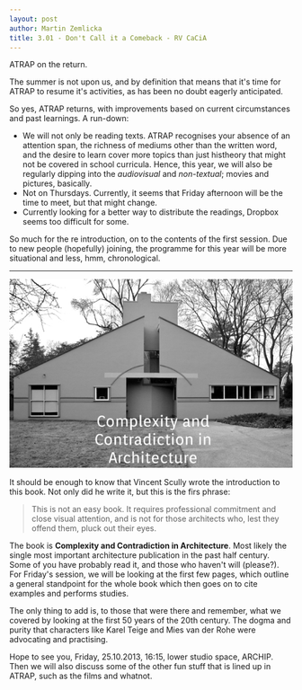 ```yaml
---
layout: post
author: Martin Zemlicka
title: 3.01 - Don't Call it a Comeback - RV CaCiA
---
```


ATRAP on the return.

The summer is not upon us, and by definition that means that it's time for
ATRAP to resume it's activities, as has been no doubt eagerly anticipated.

So yes, ATRAP returns, with improvements based on current circumstances and
past learnings. A run-down:

- We will not only be reading texts. ATRAP recognises your absence of an
  attention span, the richness of mediums other than the written word, and the
  desire to learn cover more topics than just histheory that might not be
  covered in school curricula. Hence, this year, we will also be regularly
  dipping into the *audiovisual* and *non-textual*; movies and pictures,
  basically.
- Not on Thursdays. Currently, it seems that Friday afternoon will be the time
  to meet, but that might change.
- Currently looking for a better way to distribute the readings, Dropbox seems
  too difficult for some.

So much for the re introduction, on to the contents of the first session. Due
to new people (hopefully) joining, the programme for this year will be more
situational and less, hmm, chronological.

----


![](/img/13.10.21.cac.jpg)

It should be enough to know that Vincent Scully wrote the introduction to this
book. Not only did he write it, but this is the firs phrase:

> This is not an easy book. It requires professional commitment and close
> visual attention, and is not for those architects who, lest they offend them,
> pluck out their eyes.

The book is **Complexity and Contradiction in Architecture**. Most likely the
single most important architecture publication in the past half century. Some
of you have probably read it, and those who haven't will (please?). For
Friday's session, we will be looking at the first few pages, which outline a
general standpoint for the whole book which then goes on to cite examples and
performs studies.

The only thing to add is, to those that were there and remember, what we
covered by looking at the first 50 years of the 20th century. The dogma and
purity that characters like Karel Teige and Mies van der Rohe were advocating
and practising.

Hope to see you, Friday, 25.10.2013, 16:15, lower studio space, ARCHIP. Then we
will also discuss some of the other fun stuff that is lined up in ATRAP, such
as the films and whatnot.

